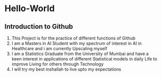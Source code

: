 # Hello-World
## Introduction to Github
1. This Project is for the practice of different functions of Github
2. I am a Masters in AI Student with my spectrum of interest in AI in Healthcare and i am currently Upscaling myself
3. I am a Statistics Graduate from the University of Mumbai and have a keen interest in applications of different Statistical models in daily Life to improve Living for others through Technology
4. I will try my best inshallah to live upto my expectations 
